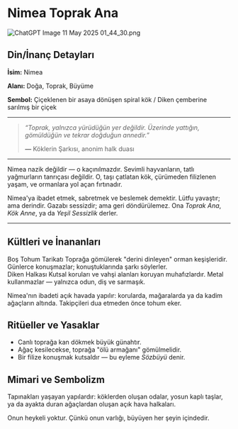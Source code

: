 # Nimea Toprak Ana

![ChatGPT Image 11 May 2025 01_44_30.png](Nimea%20Toprak%20Ana%201ef61baacdf28040b60fcfeac421d5db/ChatGPT_Image_11_May_2025_01_44_30.png)

## Din/İnanç Detayları

**İsim:** Nimea

**Alanı:** Doğa, Toprak, Büyüme

**Sembol:** Çiçeklenen bir asaya dönüşen spiral kök / Diken çemberine sarılmış bir çiçek

---

> *“Toprak, yalnızca yürüdüğün yer değildir. Üzerinde yattığın, gömüldüğün ve tekrar doğduğun annedir.”*
> 
> 
> **—** Köklerin Şarkısı, anonim halk duası
> 

---

Nimea nazik değildir — o kaçınılmazdır. Sevimli hayvanların, tatlı yağmurların tanrıçası değildir. O, taşı çatlatan kök, çürümeden filizlenen yaşam, ve ormanlara yol açan fırtınadır.

Nimea'ya ibadet etmek, sabretmek ve beslemek demektir. Lütfu yavaştır; ama derindir. Gazabı sessizdir; ama geri döndürülemez. Ona *Toprak Ana*, *Kök Anne*, ya da *Yeşil Sessizlik* derler.

---

## Kültleri ve İnananları

<aside>
Boş Tohum Tarikatı
Toprağa gömülerek "derini dinleyen" orman keşişleridir. Günlerce konuşmazlar; konuştuklarında şarkı söylerler.

</aside>

<aside>
Diken Halkası
Kutsal koruları ve vahşi alanları koruyan muhafızlardır. Metal kullanmazlar — yalnızca odun, diş ve sarmaşık.

</aside>

Nimea'nın ibadeti açık havada yapılır: korularda, mağaralarda ya da kadim ağaçların altında. Takipçileri dua etmeden önce tohum eker.

## Ritüeller ve Yasaklar

- Canlı toprağa kan dökmek büyük günahtır.
- Ağaç kesilecekse, toprağa "ölü armağanı" gömülmelidir.
- Bir filize konuşmak kutsaldır — bu eyleme *Sözbüyü* denir.

## Mimari ve Sembolizm

Tapınakları yaşayan yapılardır: köklerden oluşan odalar, yosun kaplı taşlar, ya da ayakta duran ağaçlardan oluşan açık hava halkaları.

Onun heykeli yoktur. Çünkü onun varlığı, büyüyen her şeyin içindedir.